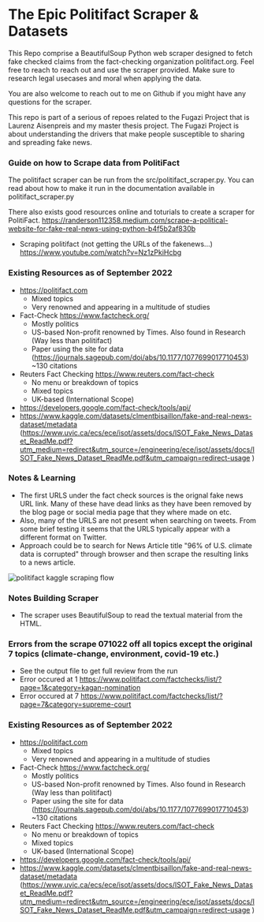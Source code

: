 #  The Epic Politifact Scraper & Datasets

This Repo comprise a BeautifulSoup Python web scraper designed to fetch fake checked claims from the fact-checking organization politifact.org. Feel free to reach to reach out and use the scraper provided. Make sure to research legal usecases and moral when applying the data.

You are also welcome to reach out to me on Github if you  might have any questions for the scraper.

This repo is part of a serious of repoes related to the Fugazi Project that is Laurenz Aisenpreis and my master thesis project. The Fugazi Project is about understanding the drivers that make people susceptible to sharing and spreading fake news. 

### Guide on how to Scrape data from PolitiFact

The politifact scraper can be run from the src/politifact_scraper.py. You can read about how to make it run in the documentation available in politifact_scraper.py

There also exists good resources online and toturials to create a scraper for PolitiFact. https://randerson112358.medium.com/scrape-a-political-website-for-fake-real-news-using-python-b4f5b2af830b
+ Scraping politifact (not getting the URLs of the fakenews...) https://www.youtube.com/watch?v=Nz1zPkiHcbg


### Existing Resources as of September 2022

+ https://politifact.com
    - Mixed topics
    - Very renowned and appearing in a multitude of studies
+ Fact-Check https://www.factcheck.org/
    - Mostly politics
    - US-based Non-profit renowned by Times. Also found in Research (Way less than politifact)
    - Paper using the site for data (https://journals.sagepub.com/doi/abs/10.1177/1077699017710453) ~130 citations
+ Reuters Fact Checking https://www.reuters.com/fact-check
    - No menu or breakdown of topics
    - Mixed topics
    - UK-based (International Scope)  
+ https://developers.google.com/fact-check/tools/api/
+ https://www.kaggle.com/datasets/clmentbisaillon/fake-and-real-news-dataset/metadata (https://www.uvic.ca/ecs/ece/isot/assets/docs/ISOT_Fake_News_Dataset_ReadMe.pdf?utm_medium=redirect&utm_source=/engineering/ece/isot/assets/docs/ISOT_Fake_News_Dataset_ReadMe.pdf&utm_campaign=redirect-usage
)

### Notes & Learning

+ The first URLS under the fact check sources is the orignal fake news URL link. Many of these have dead links as they have been removed by the blog page or social media page that they where made on etc. 
+ Also, many of the URLS are not present when searching on tweets. From some brief testing it seems that the URLS typically appear with a different format on Twitter.
+ Approach could be to search for News Article title "96% of U.S. climate data is corrupted" through browser and then scrape the resulting links to a news article.


![politifact kaggle scraping flow]('https://i.imgur.com/9MH52Uf.jpg')




### Notes Building Scraper 
+ The scraper uses BeautifulSoup to read the textual material from the HTML.




### Errors from the scrape 071022 off all topics except the original 7 topics (climate-change, environment, covid-19 etc.)

+ See the output file to get full review from the run
+ Error occured at 1 https://www.politifact.com/factchecks/list/?page=1&category=kagan-nomination
+ Error occured at 7 https://www.politifact.com/factchecks/list/?page=7&category=supreme-court



### Existing Resources as of September 2022

+ https://politifact.com
    - Mixed topics
    - Very renowned and appearing in a multitude of studies
+ Fact-Check https://www.factcheck.org/
    - Mostly politics
    - US-based Non-profit renowned by Times. Also found in Research (Way less than politifact)
    - Paper using the site for data (https://journals.sagepub.com/doi/abs/10.1177/1077699017710453) ~130 citations
+ Reuters Fact Checking https://www.reuters.com/fact-check
    - No menu or breakdown of topics
    - Mixed topics
    - UK-based (International Scope)  
+ https://developers.google.com/fact-check/tools/api/
+ https://www.kaggle.com/datasets/clmentbisaillon/fake-and-real-news-dataset/metadata (https://www.uvic.ca/ecs/ece/isot/assets/docs/ISOT_Fake_News_Dataset_ReadMe.pdf?utm_medium=redirect&utm_source=/engineering/ece/isot/assets/docs/ISOT_Fake_News_Dataset_ReadMe.pdf&utm_campaign=redirect-usage
)

